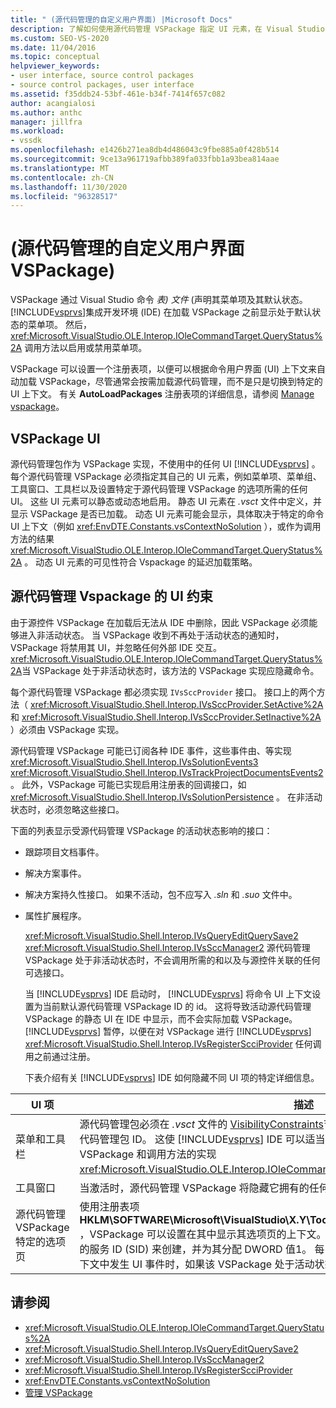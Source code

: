 ```yaml
---
title: " (源代码管理的自定义用户界面) |Microsoft Docs"
description: 了解如何使用源代码管理 VSPackage 指定 UI 元素，在 Visual Studio 中 (UI) 创建自定义用户界面。
ms.custom: SEO-VS-2020
ms.date: 11/04/2016
ms.topic: conceptual
helpviewer_keywords:
- user interface, source control packages
- source control packages, user interface
ms.assetid: f35ddb24-53bf-461e-b34f-7414f657c082
author: acangialosi
ms.author: anthc
manager: jillfra
ms.workload:
- vssdk
ms.openlocfilehash: e1426b271ea8db4d486043c9fbe885a0f428b514
ms.sourcegitcommit: 9ce13a961719afbb389fa033fbb1a93bea814aae
ms.translationtype: MT
ms.contentlocale: zh-CN
ms.lasthandoff: 11/30/2020
ms.locfileid: "96328517"
---
```

# <a name="custom-user-interface-source-control-vspackage"></a> (源代码管理的自定义用户界面 VSPackage) 
VSPackage 通过 Visual Studio 命令 *表) 文件* (声明其菜单项及其默认状态。 [!INCLUDE[vsprvs](../../code-quality/includes/vsprvs_md.md)]集成开发环境 (IDE) 在加载 VSPackage 之前显示处于默认状态的菜单项。 然后， <xref:Microsoft.VisualStudio.OLE.Interop.IOleCommandTarget.QueryStatus%2A> 调用方法以启用或禁用菜单项。

 VSPackage 可以设置一个注册表项，以便可以根据命令用户界面 (UI) 上下文来自动加载 VSPackage，尽管通常会按需加载源代码管理，而不是只是切换到特定的 UI 上下文。 有关 **AutoLoadPackages** 注册表项的详细信息，请参阅 [Manage vspackage](../../extensibility/managing-vspackages.md)。

## <a name="vspackage-ui"></a>VSPackage UI
 源代码管理包作为 VSPackage 实现，不使用中的任何 UI [!INCLUDE[vsprvs](../../code-quality/includes/vsprvs_md.md)] 。 每个源代码管理 VSPackage 必须指定其自己的 UI 元素，例如菜单项、菜单组、工具窗口、工具栏以及设置特定于源代码管理 VSPackage 的选项所需的任何 UI。 这些 UI 元素可以静态或动态地启用。 静态 UI 元素在 *.vsct* 文件中定义，并显示 VSPackage 是否已加载。 动态 UI 元素可能会显示，具体取决于特定的命令 UI 上下文（例如 <xref:EnvDTE.Constants.vsContextNoSolution> ），或作为调用方法的结果 <xref:Microsoft.VisualStudio.OLE.Interop.IOleCommandTarget.QueryStatus%2A> 。 动态 UI 元素的可见性符合 Vspackage 的延迟加载策略。

## <a name="ui-constraints-on-source-control-vspackages"></a>源代码管理 Vspackage 的 UI 约束
 由于源控件 VSPackage 在加载后无法从 IDE 中删除，因此 VSPackage 必须能够进入非活动状态。 当 VSPackage 收到不再处于活动状态的通知时，VSPackage 将禁用其 UI，并忽略任何外部 IDE 交互。 <xref:Microsoft.VisualStudio.OLE.Interop.IOleCommandTarget.QueryStatus%2A>当 VSPackage 处于非活动状态时，该方法的 VSPackage 实现应隐藏命令。

 每个源代码管理 VSPackage 都必须实现 `IVsSccProvider` 接口。 接口上的两个方法（ <xref:Microsoft.VisualStudio.Shell.Interop.IVsSccProvider.SetActive%2A> 和 <xref:Microsoft.VisualStudio.Shell.Interop.IVsSccProvider.SetInactive%2A> ）必须由 VSPackage 实现。

 源代码管理 VSPackage 可能已订阅各种 IDE 事件，这些事件由、等实现 <xref:Microsoft.VisualStudio.Shell.Interop.IVsSolutionEvents3> <xref:Microsoft.VisualStudio.Shell.Interop.IVsTrackProjectDocumentsEvents2> 。 此外，VSPackage 可能已实现启用注册表的回调接口，如 <xref:Microsoft.VisualStudio.Shell.Interop.IVsSolutionPersistence> 。 在非活动状态时，必须忽略这些接口。

 下面的列表显示受源代码管理 VSPackage 的活动状态影响的接口：

- 跟踪项目文档事件。

- 解决方案事件。

- 解决方案持久性接口。 如果不活动，包不应写入 *.sln* 和 *.suo* 文件中。

- 属性扩展程序。

  <xref:Microsoft.VisualStudio.Shell.Interop.IVsQueryEditQuerySave2> <xref:Microsoft.VisualStudio.Shell.Interop.IVsSccManager2> 源代码管理 VSPackage 处于非活动状态时，不会调用所需的和以及与源控件关联的任何可选接口。

  当 [!INCLUDE[vsprvs](../../code-quality/includes/vsprvs_md.md)] IDE 启动时， [!INCLUDE[vsprvs](../../code-quality/includes/vsprvs_md.md)] 将命令 UI 上下文设置为当前默认源代码管理 VSPackage ID 的 id。 这将导致活动源代码管理 VSPackage 的静态 UI 在 IDE 中显示，而不会实际加载 VSPackage。 [!INCLUDE[vsprvs](../../code-quality/includes/vsprvs_md.md)] 暂停，以便在对 VSPackage 进行 [!INCLUDE[vsprvs](../../code-quality/includes/vsprvs_md.md)] <xref:Microsoft.VisualStudio.Shell.Interop.IVsRegisterScciProvider> 任何调用之前通过注册。

  下表介绍有关 [!INCLUDE[vsprvs](../../code-quality/includes/vsprvs_md.md)] IDE 如何隐藏不同 UI 项的特定详细信息。

| UI 项 | 描述 |
| - | - |
| 菜单和工具栏 | 源代码管理包必须在 *.vsct* 文件的 [VisibilityConstraints](../../extensibility/visibilityconstraints-element.md)节中将初始菜单和工具栏可见性状态设置为源代码管理包 ID。 这使 [!INCLUDE[vsprvs](../../code-quality/includes/vsprvs_md.md)] IDE 可以适当地设置菜单项的状态，而无需加载 VSPackage 和调用方法的实现 <xref:Microsoft.VisualStudio.OLE.Interop.IOleCommandTarget.QueryStatus%2A> 。 |
| 工具窗口 | 当激活时，源代码管理 VSPackage 将隐藏它拥有的任何工具窗口。 |
| 源代码管理 VSPackage 特定的选项页 | 使用注册表项 **HKLM\SOFTWARE\Microsoft\VisualStudio\X.Y\ToolsOptionsPages\VisibilityCmdUIContexts** ，VSPackage 可以设置在其中显示其选项页的上下文。 此项下的注册表项必须使用源代码管理服务的服务 ID (SID) 来创建，并为其分配 DWORD 值1。 每当在 VSPackage 中向其注册源代码管理的上下文中发生 UI 事件时，如果该 VSPackage 处于活动状态，就会调用它。 |

## <a name="see-also"></a>请参阅
- <xref:Microsoft.VisualStudio.OLE.Interop.IOleCommandTarget.QueryStatus%2A>
- <xref:Microsoft.VisualStudio.Shell.Interop.IVsQueryEditQuerySave2>
- <xref:Microsoft.VisualStudio.Shell.Interop.IVsSccManager2>
- <xref:Microsoft.VisualStudio.Shell.Interop.IVsRegisterScciProvider>
- <xref:EnvDTE.Constants.vsContextNoSolution>
- [管理 VSPackage](../../extensibility/managing-vspackages.md)

